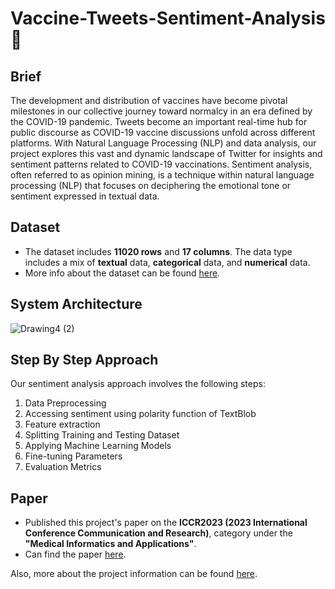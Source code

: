 # Vaccine-Tweets-Sentiment-Analysis :syringe:

## Brief
The development and distribution of vaccines have become pivotal milestones in our collective journey toward normalcy in an era defined by the COVID-19 pandemic. Tweets become an important real-time hub for public discourse as COVID-19 vaccine discussions unfold across different platforms. With Natural Language Processing (NLP) and data analysis, our project explores this vast and dynamic landscape of Twitter for insights and sentiment patterns related to COVID-19 vaccinations. Sentiment analysis, often referred to as opinion mining, is a technique within natural language processing (NLP) that focuses on deciphering the emotional tone or sentiment expressed in textual data.

## Dataset
- The dataset includes **11020 rows** and **17 columns**. The data type includes a mix of **textual** data, **categorical** data, and **numerical** data.
- More info about the dataset can be found [here](https://www.kaggle.com/datasets/gpreda/pfizer-vaccine-tweets/data).

## System Architecture
![Drawing4 (2)](https://github.com/aungkhantmyat/Vaccine-Tweets-Sentiment-Analysis/assets/48421405/fad4dd96-a224-421e-9128-f38622401076)

## Step By Step Approach
Our sentiment analysis approach involves the following steps:
1. Data Preprocessing
2. Accessing sentiment using polarity function of TextBlob
3. Feature extraction
4. Splitting Training and Testing Dataset
5. Applying Machine Learning Models
6. Fine-tuning Parameters
7. Evaluation Metrics

## Paper
- Published this project's paper on the **ICCR2023 (2023 International Conference Communication and Research)**, category under the **"Medical Informatics and Applications"**.
- Can find the paper [here](https://public.thinkonweb.com/sites/iccr2023/proceeding).

Also, more about the project information can be found [here](https://github.com/Raghu2411/Vaccine-Tweets-Sentiment-Analysis/blob/main/Project%20Report.pdf).

